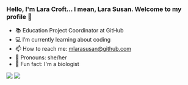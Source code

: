 ### Hello, I'm Lara Croft... I mean, Lara Susan. Welcome to my profile 🦊

- 📚 Education Project Coordinator at GitHub 
- 💻 I’m currently learning about coding
- 📫 How to reach me: mlarasusan@github.com
- 👩 Pronouns: she/her 
- 🌵 Fun fact: I'm a biologist 

<div>
  <a href="https://instagram.com/larasusanm" target="_blank"><img src="https://img.shields.io/badge/-Instagram-%23E4405F?style=for-the-badge&logo=instagram&logoColor=white" target="_blank"></a>
  <a href="https://www.linkedin.com/in/lara-susan-4b577a210/ target="_blank"><img src="https://img.shields.io/badge/-LinkedIn-%230077B5?style=for-the-badge&logo=linkedin&logoColor=white" target="_blank"></a>
</div>
